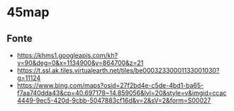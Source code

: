 # 45map

## Fonte

  * https://khms1.googleapis.com/kh?v=90&deg=0&x=1134900&y=864700&z=21
  * https://t.ssl.ak.tiles.virtualearth.net/tiles/be00032330001133001030?g=11124
  * https://www.bing.com/maps?osid=27f2bd4e-c5de-4bd1-ba65-f7aa740dda43&cp=40.697178~14.859056&lvl=20&style=v&imgid=ccac4449-9ec5-420d-9cbb-5047883cf16d&v=2&sV=2&form=S00027
